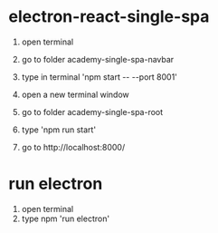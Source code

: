 # electron-react-single-spa


1. open terminal
2. go to folder academy-single-spa-navbar
3. type in terminal 'npm start -- --port 8001'

4. open a new terminal window
5. go to folder academy-single-spa-root
6. type 'npm run start'
7. go to http://localhost:8000/


# run electron

1. open terminal
2. type npm 'run electron'